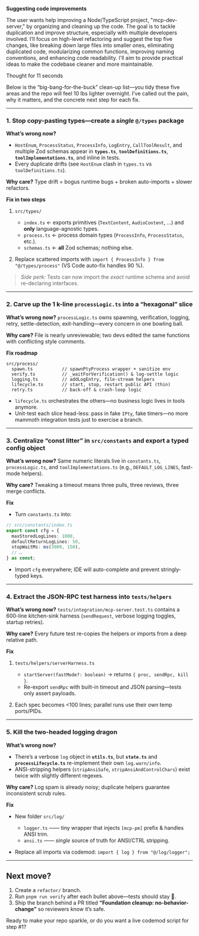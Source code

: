 **Suggesting code improvements**

The user wants help improving a Node/TypeScript project, "mcp-dev-server," by organizing and cleaning up the code. The goal is to tackle duplication and improve structure, especially with multiple developers involved. I’ll focus on high-level refactoring and suggest the top five changes, like breaking down large files into smaller ones, eliminating duplicated code, modularizing common functions, improving naming conventions, and enhancing code readability. I'll aim to provide practical ideas to make the codebase cleaner and more maintainable.


Thought for 11 seconds


Below is the “big-bang-for-the-buck” clean-up list—you tidy these five areas and the repo will feel 10 lbs lighter overnight. I’ve called out the pain, why it matters, and the concrete next step for each fix.

---

### 1. **Stop copy-pasting types—create a *single* `@/types` package**

**What’s wrong now?**

* `HostEnum`, `ProcessStatus`, `ProcessInfo`, `LogEntry`, `CallToolResult`, and multiple Zod schemas appear in **`types.ts`**, **`toolDefinitions.ts`**, **`toolImplementations.ts`**, and inline in tests.
* Every duplicate drifts (see `HostEnum` clash in `types.ts` vs `toolDefinitions.ts`).

**Why care?**
Type drift = bogus runtime bugs + broken auto-imports + slower refactors.

**Fix in two steps**

1. `src/types/`

   * `index.ts`   ← exports primitives (`TextContent`, `AudioContent`, …) and **only** language-agnostic types.
   * `process.ts` ← process domain types (`ProcessInfo`, `ProcessStatus`, etc.).
   * `schemas.ts` ← **all** Zod schemas; nothing else.
2. Replace scattered imports with `import { ProcessInfo } from "@/types/process"` (VS Code auto-fix handles 90 %).

> *Side perk:* Tests can now import the *exact* runtime schema and avoid re-declaring interfaces.

---

### 2. **Carve up the 1 k-line `processLogic.ts` into a “hexagonal” slice**

**What’s wrong now?**
`processLogic.ts` owns spawning, verification, logging, retry, settle-detection, exit-handling—every concern in one bowling ball.

**Why care?**
File is nearly unreviewable; two devs edited the same functions with conflicting style comments.

**Fix roadmap**

```
src/process/
  spawn.ts           // spawnPtyProcess wrapper + sanitize env
  verify.ts          // _waitForVerification() & log-settle logic
  logging.ts         // addLogEntry, file-stream helpers
  lifecycle.ts       // start, stop, restart public API (thin)
  retry.ts           // back-off & crash-loop logic
```

* `lifecycle.ts` orchestrates the others—no business logic lives in tools anymore.
* Unit-test each slice head-less: pass in fake `IPty`, fake timers—no more mammoth integration tests just to exercise a branch.

---

### 3. **Centralize “const litter” in `src/constants` and export a typed config object**

**What’s wrong now?**
Same numeric literals live in `constants.ts`, `processLogic.ts`, and `toolImplementations.ts` (e.g., `DEFAULT_LOG_LINES`, fast-mode helpers).

**Why care?**
Tweaking a timeout means three pulls, three reviews, three merge conflicts.

**Fix**

* Turn `constants.ts` into:

```ts
// src/constants/index.ts
export const cfg = {
  maxStoredLogLines: 1000,
  defaultReturnLogLines: 50,
  stopWaitMs: ms(3000, 150),
  // …
} as const;
```

* Import `cfg` everywhere; IDE will auto-complete and prevent stringly-typed keys.

---

### 4. **Extract the JSON-RPC test harness into `tests/helpers`**

**What’s wrong now?**
`tests/integration/mcp-server.test.ts` contains a 600-line kitchen-sink harness (`sendRequest`, verbose logging toggles, startup retries).

**Why care?**
Every future test re-copies the helpers or imports from a deep relative path.

**Fix**

1. `tests/helpers/serverHarness.ts`

   * `startServer(fastMode?: boolean)` → returns `{ proc, sendRpc, kill }`.
   * Re-export `sendRpc` with built-in timeout and JSON parsing—tests only assert payloads.
2. Each spec becomes <100 lines; parallel runs use their own temp ports/PIDs.

---

### 5. **Kill the two-headed logging dragon**

**What’s wrong now?**

* There’s a verbose `log` object in **`utils.ts`**, but **`state.ts`** and **`processLifecycle.ts`** re-implement their own `log.warn/info`.
* ANSI-stripping helpers (`stripAnsiSafe`, `stripAnsiAndControlChars`) exist twice with slightly different regexes.

**Why care?**
Log spam is already noisy; duplicate helpers guarantee inconsistent scrub rules.

**Fix**

* New folder `src/log/`

  * `logger.ts` —— tiny wrapper that injects `[mcp-pm]` prefix & handles ANSI trim.
  * `ansi.ts` —— *single* source of truth for ANSI/CTRL stripping.
* Replace all imports via codemod:
  `import { log } from "@/log/logger";`

---

## Next move?

1. Create a `refactor/` branch.
2. Run `pnpm run verify` after each bullet above—tests should stay 🍏.
3. Ship the branch behind a PR titled **“Foundation cleanup: no-behavior-change”** so reviewers know it’s safe.

Ready to make your repo sparkle, or do you want a live codemod script for step #1?
